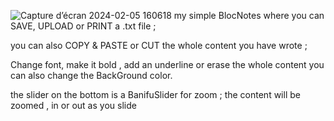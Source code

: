 ![Capture d’écran 2024-02-05 160618](https://github.com/Amina-emmy/blocNotes_CSharp/assets/123076551/5b4849fe-7700-424e-9e54-85586c9c3a10)
my simple BlocNotes where you can SAVE, UPLOAD or PRINT a .txt file ; 

you can also COPY & PASTE or CUT the whole content you have wrote ; 

Change font, make it bold , add an underline or erase the whole content 
you can also change the BackGround color.

the slider on the bottom is a BanifuSlider for zoom ; the content will be zoomed , in or out as you slide 

~~~~~~~~~~~~~~ THAT WAS TO GET AN IDEA ABOUT C# AND ITS DIFFERENT DIALOGS KINDS ? FUNCTIONS & EVENTS
